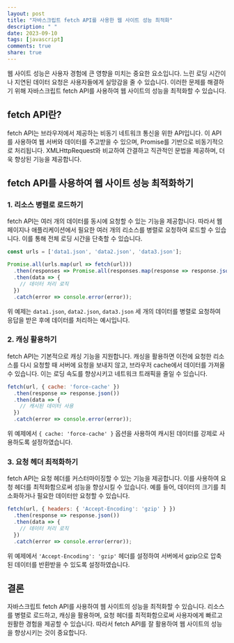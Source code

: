 ```yaml
---
layout: post
title: "자바스크립트 fetch API를 사용한 웹 사이트 성능 최적화"
description: " "
date: 2023-09-10
tags: [javascript]
comments: true
share: true
---
```


웹 사이트 성능은 사용자 경험에 큰 영향을 미치는 중요한 요소입니다. 느린 로딩 시간이나 지연된 데이터 요청은 사용자들에게 실망감을 줄 수 있습니다. 이러한 문제를 해결하기 위해 자바스크립트 fetch API를 사용하여 웹 사이트의 성능을 최적화할 수 있습니다.

## fetch API란?

fetch API는 브라우저에서 제공하는 비동기 네트워크 통신을 위한 API입니다. 이 API를 사용하여 웹 서버와 데이터를 주고받을 수 있으며, Promise를 기반으로 비동기적으로 처리됩니다. XMLHttpRequest와 비교하여 간결하고 직관적인 문법을 제공하며, 더욱 향상된 기능을 제공합니다.

## fetch API를 사용하여 웹 사이트 성능 최적화하기

### 1. 리소스 병렬로 로드하기

fetch API는 여러 개의 데이터를 동시에 요청할 수 있는 기능을 제공합니다. 따라서 웹 페이지나 애플리케이션에서 필요한 여러 개의 리소스를 병렬로 요청하여 로드할 수 있습니다. 이를 통해 전체 로딩 시간을 단축할 수 있습니다.

```javascript
const urls = ['data1.json', 'data2.json', 'data3.json'];

Promise.all(urls.map(url => fetch(url)))
  .then(responses => Promise.all(responses.map(response => response.json())))
  .then(data => {
    // 데이터 처리 로직
  })
  .catch(error => console.error(error));
```

위 예제는 `data1.json`, `data2.json`, `data3.json` 세 개의 데이터를 병렬로 요청하여 응답을 받은 후에 데이터를 처리하는 예시입니다.

### 2. 캐싱 활용하기

fetch API는 기본적으로 캐싱 기능을 지원합니다. 캐싱을 활용하면 이전에 요청한 리소스를 다시 요청할 때 서버에 요청을 보내지 않고, 브라우저 cache에서 데이터를 가져올 수 있습니다. 이는 로딩 속도를 향상시키고 네트워크 트래픽을 줄일 수 있습니다.

```javascript
fetch(url, { cache: 'force-cache' })
  .then(response => response.json())
  .then(data => {
    // 캐시된 데이터 사용
  })
  .catch(error => console.error(error));
```

위 예제에서 `{ cache: 'force-cache' }` 옵션을 사용하여 캐시된 데이터를 강제로 사용하도록 설정하였습니다.

### 3. 요청 헤더 최적화하기

fetch API는 요청 헤더를 커스터마이징할 수 있는 기능을 제공합니다. 이를 사용하여 요청 헤더를 최적화함으로써 성능을 향상시킬 수 있습니다. 예를 들어, 데이터의 크기를 최소화하거나 필요한 데이터만 요청할 수 있습니다.

```javascript
fetch(url, { headers: { 'Accept-Encoding': 'gzip' } })
  .then(response => response.json())
  .then(data => {
    // 데이터 처리 로직
  })
  .catch(error => console.error(error));
```

위 예제에서 `'Accept-Encoding': 'gzip'` 헤더를 설정하여 서버에서 gzip으로 압축된 데이터를 반환받을 수 있도록 설정하였습니다.

## 결론

자바스크립트 fetch API를 사용하여 웹 사이트의 성능을 최적화할 수 있습니다. 리소스를 병렬로 로드하고, 캐싱을 활용하며, 요청 헤더를 최적화함으로써 사용자에게 빠르고 원활한 경험을 제공할 수 있습니다. 따라서 fetch API를 잘 활용하여 웹 사이트의 성능을 향상시키는 것이 중요합니다.
